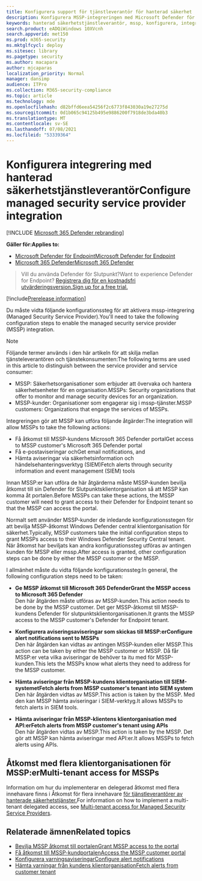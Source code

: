 ```yaml
---
title: Konfigurera support för tjänstleverantör för hanterad säkerhet
description: Konfigurera MSSP-integreringen med Microsoft Defender för slutpunkten genom att vidta nödvändiga åtgärder
keywords: hanterad säkerhetstjänstleverantör, mssp, konfigurera, integrering
search.product: eADQiWindows 10XVcnh
search.appverid: met150
ms.prod: m365-security
ms.mktglfcycl: deploy
ms.sitesec: library
ms.pagetype: security
ms.author: macapara
author: mjcaparas
localization_priority: Normal
manager: dansimp
audience: ITPro
ms.collection: M365-security-compliance
ms.topic: article
ms.technology: mde
ms.openlocfilehash: d82bffd6eea54256f2c6773f843030a19e27275d
ms.sourcegitcommit: 0d1b065c94125b495e9886200f7918de3bda40b3
ms.translationtype: MT
ms.contentlocale: sv-SE
ms.lasthandoff: 07/08/2021
ms.locfileid: "53339364"
---
```

# <a name="configure-managed-security-service-provider-integration"></a><span data-ttu-id="c36b2-104">Konfigurera integrering med hanterad säkerhetstjänstleverantör</span><span class="sxs-lookup"><span data-stu-id="c36b2-104">Configure managed security service provider integration</span></span>

[!INCLUDE [Microsoft 365 Defender rebranding](../../includes/microsoft-defender.md)]

<span data-ttu-id="c36b2-105">**Gäller för:**</span><span class="sxs-lookup"><span data-stu-id="c36b2-105">**Applies to:**</span></span>
- [<span data-ttu-id="c36b2-106">Microsoft Defender för Endpoint</span><span class="sxs-lookup"><span data-stu-id="c36b2-106">Microsoft Defender for Endpoint</span></span>](https://go.microsoft.com/fwlink/p/?linkid=2154037)
- [<span data-ttu-id="c36b2-107">Microsoft 365 Defender</span><span class="sxs-lookup"><span data-stu-id="c36b2-107">Microsoft 365 Defender</span></span>](https://go.microsoft.com/fwlink/?linkid=2118804)

><span data-ttu-id="c36b2-108">Vill du använda Defender för Slutpunkt?</span><span class="sxs-lookup"><span data-stu-id="c36b2-108">Want to experience Defender for Endpoint?</span></span> [<span data-ttu-id="c36b2-109">Registrera dig för en kostnadsfri utvärderingsversion.</span><span class="sxs-lookup"><span data-stu-id="c36b2-109">Sign up for a free trial.</span></span>](https://www.microsoft.com/microsoft-365/windows/microsoft-defender-atp?ocid=docs-mssp-support-abovefoldlink)
 
[!include[Prerelease information](../../includes/prerelease.md)]

<span data-ttu-id="c36b2-110">Du måste vidta följande konfigurationssteg för att aktivera mssp-integrering (Managed Security Service Provider).</span><span class="sxs-lookup"><span data-stu-id="c36b2-110">You'll need to take the following configuration steps to enable the managed security service provider (MSSP) integration.</span></span>

>[!NOTE]
><span data-ttu-id="c36b2-111">Följande termer används i den här artikeln för att skilja mellan tjänsteleverantören och tjänstekonsumenten:</span><span class="sxs-lookup"><span data-stu-id="c36b2-111">The following terms are used in this article to distinguish between the service provider and service consumer:</span></span>
> - <span data-ttu-id="c36b2-112">MSSP: Säkerhetsorganisationer som erbjuder att övervaka och hantera säkerhetsenheter för en organisation.</span><span class="sxs-lookup"><span data-stu-id="c36b2-112">MSSPs: Security organizations that offer to monitor and manage security devices for an organization.</span></span>
> - <span data-ttu-id="c36b2-113">MSSP-kunder: Organisationer som engagerar sig i mssp-tjänster.</span><span class="sxs-lookup"><span data-stu-id="c36b2-113">MSSP customers: Organizations that engage the services of MSSPs.</span></span>

<span data-ttu-id="c36b2-114">Integreringen gör att MSSP kan utföra följande åtgärder:</span><span class="sxs-lookup"><span data-stu-id="c36b2-114">The integration will allow MSSPs to take the following actions:</span></span>

- <span data-ttu-id="c36b2-115">Få åtkomst till MSSP-kundens Microsoft 365 Defender portal</span><span class="sxs-lookup"><span data-stu-id="c36b2-115">Get access to MSSP customer's Microsoft 365 Defender portal</span></span>
- <span data-ttu-id="c36b2-116">Få e-postaviseringar och</span><span class="sxs-lookup"><span data-stu-id="c36b2-116">Get email notifications, and</span></span> 
- <span data-ttu-id="c36b2-117">Hämta aviseringar via säkerhetsinformation och händelsehanteringsverktyg (SIEM)</span><span class="sxs-lookup"><span data-stu-id="c36b2-117">Fetch alerts through security information and event management (SIEM) tools</span></span>

<span data-ttu-id="c36b2-118">Innan MSSP:er kan utföra de här åtgärderna måste MSSP-kunden bevilja åtkomst till sin Defender för Slutpunktsklientorganisation så att MSSP kan komma åt portalen.</span><span class="sxs-lookup"><span data-stu-id="c36b2-118">Before MSSPs can take these actions, the MSSP customer will need to grant access to their Defender for Endpoint tenant so that the MSSP can access the portal.</span></span> 
 

<span data-ttu-id="c36b2-119">Normalt sett använder MSSP-kunder de inledande konfigurationsstegen för att bevilja MSSP-åtkomst Windows Defender central klientorganisation för säkerhet.</span><span class="sxs-lookup"><span data-stu-id="c36b2-119">Typically, MSSP customers take the initial configuration steps to grant MSSPs access to their Windows Defender Security Central tenant.</span></span> <span data-ttu-id="c36b2-120">När åtkomst har beviljats kan andra konfigurationssteg utföras av antingen kunden för MSSP eller mssp.</span><span class="sxs-lookup"><span data-stu-id="c36b2-120">After access is granted, other configuration steps can be done by either the MSSP customer or the MSSP.</span></span>


<span data-ttu-id="c36b2-121">I allmänhet måste du vidta följande konfigurationssteg:</span><span class="sxs-lookup"><span data-stu-id="c36b2-121">In general, the following configuration steps need to be taken:</span></span>


- <span data-ttu-id="c36b2-122">**Ge MSSP åtkomst till Microsoft 365 Defender**</span><span class="sxs-lookup"><span data-stu-id="c36b2-122">**Grant the MSSP access to Microsoft 365 Defender**</span></span> <br>
<span data-ttu-id="c36b2-123">Den här åtgärden måste utföras av MSSP-kunden.</span><span class="sxs-lookup"><span data-stu-id="c36b2-123">This action needs to be done by the MSSP customer.</span></span> <span data-ttu-id="c36b2-124">Det ger MSSP-åtkomst till MSSP-kundens Defender för slutpunktsklientorganisationen.</span><span class="sxs-lookup"><span data-stu-id="c36b2-124">It grants the MSSP access to the MSSP customer's Defender for Endpoint tenant.</span></span>
 

- <span data-ttu-id="c36b2-125">**Konfigurera aviseringsaviseringar som skickas till MSSP:er**</span><span class="sxs-lookup"><span data-stu-id="c36b2-125">**Configure alert notifications sent to MSSPs**</span></span> <br>
<span data-ttu-id="c36b2-126">Den här åtgärden kan vidtas av antingen MSSP-kunden eller MSSP.</span><span class="sxs-lookup"><span data-stu-id="c36b2-126">This action can be taken by either the MSSP customer or MSSP.</span></span> <span data-ttu-id="c36b2-127">Då får MSSP:er veta vilka aviseringar de behöver ta itu med för MSSP-kunden.</span><span class="sxs-lookup"><span data-stu-id="c36b2-127">This lets the MSSPs know what alerts they need to address for the MSSP customer.</span></span>

- <span data-ttu-id="c36b2-128">**Hämta aviseringar från MSSP-kundens klientorganisation till SIEM-systemet**</span><span class="sxs-lookup"><span data-stu-id="c36b2-128">**Fetch alerts from MSSP customer's tenant into SIEM system**</span></span> <br> <span data-ttu-id="c36b2-129">Den här åtgärden vidtas av MSSP.</span><span class="sxs-lookup"><span data-stu-id="c36b2-129">This action is taken by the MSSP.</span></span> <span data-ttu-id="c36b2-130">Med den kan MSSP hämta aviseringar i SIEM-verktyg.</span><span class="sxs-lookup"><span data-stu-id="c36b2-130">It allows MSSPs to fetch alerts in SIEM tools.</span></span>

- <span data-ttu-id="c36b2-131">**Hämta aviseringar från MSSP-klientens klientorganisation med API:er**</span><span class="sxs-lookup"><span data-stu-id="c36b2-131">**Fetch alerts from MSSP customer's tenant using APIs**</span></span> <br>
<span data-ttu-id="c36b2-132">Den här åtgärden vidtas av MSSP.</span><span class="sxs-lookup"><span data-stu-id="c36b2-132">This action is taken by the MSSP.</span></span> <span data-ttu-id="c36b2-133">Det gör att MSSP kan hämta aviseringar med API:er.</span><span class="sxs-lookup"><span data-stu-id="c36b2-133">It allows MSSPs to fetch alerts using APIs.</span></span>

## <a name="multi-tenant-access-for-mssps"></a><span data-ttu-id="c36b2-134">Åtkomst med flera klientorganisationen för MSSP:er</span><span class="sxs-lookup"><span data-stu-id="c36b2-134">Multi-tenant access for MSSPs</span></span>
<span data-ttu-id="c36b2-135">Information om hur du implementerar en delegerad åtkomst med flera innehavare finns i Åtkomst för flera innehavare [för tjänstleverantörer av hanterade säkerhetstjänster.](https://techcommunity.microsoft.com/t5/microsoft-defender-atp/multi-tenant-access-for-managed-security-service-providers/ba-p/1533440)</span><span class="sxs-lookup"><span data-stu-id="c36b2-135">For information on how to implement a multi-tenant delegated access, see [Multi-tenant access for Managed Security Service Providers](https://techcommunity.microsoft.com/t5/microsoft-defender-atp/multi-tenant-access-for-managed-security-service-providers/ba-p/1533440).</span></span>



## <a name="related-topics"></a><span data-ttu-id="c36b2-136">Relaterade ämnen</span><span class="sxs-lookup"><span data-stu-id="c36b2-136">Related topics</span></span>
- [<span data-ttu-id="c36b2-137">Bevilja MSSP åtkomst till portalen</span><span class="sxs-lookup"><span data-stu-id="c36b2-137">Grant MSSP access to the portal</span></span>](grant-mssp-access.md)
- [<span data-ttu-id="c36b2-138">Få åtkomst till MSSP-kundportalen</span><span class="sxs-lookup"><span data-stu-id="c36b2-138">Access the MSSP customer portal</span></span>](access-mssp-portal.md)
- [<span data-ttu-id="c36b2-139">Konfigurera varningsaviseringar</span><span class="sxs-lookup"><span data-stu-id="c36b2-139">Configure alert notifications</span></span>](configure-mssp-notifications.md)
- [<span data-ttu-id="c36b2-140">Hämta varningar från kundens klientorganisation</span><span class="sxs-lookup"><span data-stu-id="c36b2-140">Fetch alerts from customer tenant</span></span>](fetch-alerts-mssp.md)


